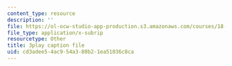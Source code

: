 ```yaml
---
content_type: resource
description: ''
file: https://ol-ocw-studio-app-production.s3.amazonaws.com/courses/18-06sc-linear-algebra-fall-2011/cd3adee54ac954a380b21ea51036c8ca_0h43aV4aH7I.vtt
file_type: application/x-subrip
resourcetype: Other
title: 3play caption file
uid: cd3adee5-4ac9-54a3-80b2-1ea51036c8ca
---
```


